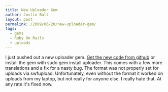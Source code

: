 ```yaml
---
title: New Uploader Gem
author: Justin Ball
layout: post
permalink: /2009/06/20/new-uploader-gem/
tags:
  - gems
  - Ruby On Rails
  - uploads
---
```

I just pushed out a new uploader gem. [Get the new code from github][1] or install the gem with sudo gem install uploader. This comes with a few more translations and a fix for a nasty bug. The format was not properly set for uploads via swfupload. Unfortunately, even without the format it worked on uploads from my laptop, but not really for anyone else. I really hate that. At any rate it's fixed now.

 [1]: http://github.com/jbasdf/uploader/tree/master